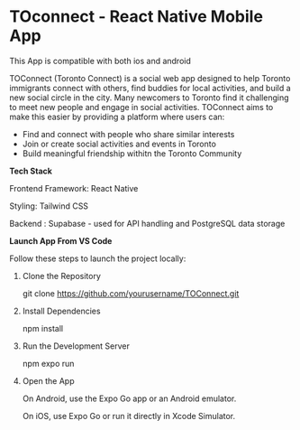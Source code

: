 # TOconnect - React Native Mobile App
This App is compatible with both ios and android

TOConnect (Toronto Connect) is a social web app designed to help Toronto immigrants connect with others, find buddies for local activities, and build a new social circle in the city.
Many newcomers to Toronto find it challenging to meet new people and engage in social activities. TOConnect aims to make this easier by providing a platform where users can:
- Find and connect with people who share similar interests
- Join or create social activities and events in Toronto
- Build meaningful friendship withitn the Toronto Community

**Tech Stack**

Frontend Framework: React Native

Styling: Tailwind CSS

Backend : Supabase - used for API handling and PostgreSQL data storage

**Launch App From VS Code**

Follow these steps to launch the project locally:

1. Clone the Repository
   
   git clone https://github.com/yourusername/TOConnect.git

3. Install Dependencies
   
   npm install

5. Run the Development Server
   
   npm expo run

7. Open the App

   On Android, use the Expo Go app or an Android emulator.

   On iOS, use Expo Go or run it directly in Xcode Simulator.

